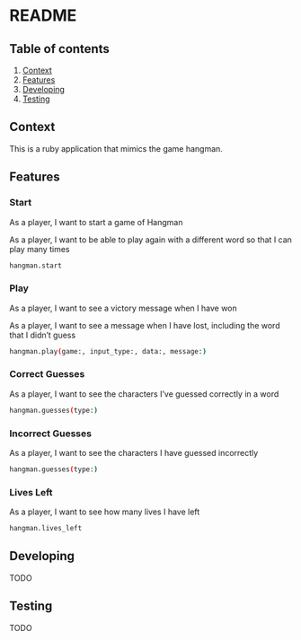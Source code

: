 # README

## Table of contents

1. [Context](#context)
1. [Features](#features)
1. [Developing](#developing)
1. [Testing](#testing)


## Context

This is a ruby application that mimics the game hangman.  


## Features

### Start
As a player, I want to start a game of Hangman

As a player, I want to be able to play again with a different word so that I can play many times

```sh
hangman.start
```

### Play
As a player, I want to see a victory message when I have won

As a player, I want to see a message when I have lost, including the word that I didn’t guess


```sh
hangman.play(game:, input_type:, data:, message:)
```

### Correct Guesses
As a player, I want to see the characters I’ve guessed correctly in a word

```sh
hangman.guesses(type:)
```

### Incorrect Guesses
As a player, I want to see the characters I have guessed incorrectly

```sh
hangman.guesses(type:)
```


### Lives Left
As a player, I want to see how many lives I have left

```sh
hangman.lives_left
```

## Developing

TODO

## Testing

TODO

